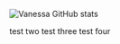 ![Vanessa GitHub stats](https://github-readme-stats.vercel.app/api?username=vfaconi&theme=dark&show_icons=true)

test two
test three
test four

